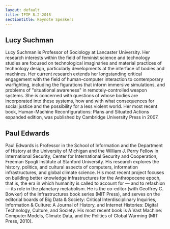 ```yaml
---
layout: default
title: IFIP 8.2 2018
sectiontitle: Keynote Speakers
---
```


## Lucy Suchman
Lucy Suchman is Professor of Sociology at Lancaster University.  Her research interests within the field of feminist science and technology studies are focused on technological imaginaries and material practices of technology design, particularly developments at the interface of bodies and machines. Her current research extends her longstanding critical engagement with the field of human-computer interaction to contemporary warfighting, including the figurations that inform immersive simulations, and problems of "situational awareness" in remotely-controlled weapon systems. She is concerned with questions of whose bodies are incorporated into these systems, how and with what consequences for social justice and the possibility for a less violent world. Her most recent book, Human-Machine Reconfigurations: Plans and Situated Actions expanded edition, was published by Cambridge University Press in 2007.
 
## Paul Edwards 
Paul Edwards is Professor in the School of Information and the Department of History at the University of Michigan and the William J. Perry Fellow in International Security, Center for International Security and Cooperation, Freeman Spogli Institute at Stanford University. His research explores the history, politics, and cultural aspects of computers, information infrastructures, and global climate science. His most recent project focuses on building better knowledge infrastructures for the Anthropocene epoch, that is, the era in which humanity is called to account for — and to refashion — its role in the planetary metabolism. He is the co-editor (with Geoffrey C. Bowker) of the Infrastructures book series (MIT Press), and serves on the editorial boards of Big Data & Society: Critical Interdisciplinary Inquiries, Information & Culture: A Journal of History, and Internet Histories: Digital Technology, Culture, and Society. His most recent book is A Vast Machine: Computer Models, Climate Data, and the Politics of Global Warming (MIT Press, 2010).
